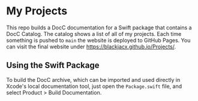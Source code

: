 # My Projects

This repo builds a DocC documentation for a Swift package that contains a DocC Catalog. The catalog shows a list of all of my projects. Each time something is pushed to `main` the website is deployed to GitHub Pages. You can visit the final website under https://blackjacx.github.io/Projects/.

## Using the Swift Package

To build the DocC archive, which can be imported and used directly in Xcode's local documentation tool, just open the `Package.swift` file, and select Product > Build Documentation.